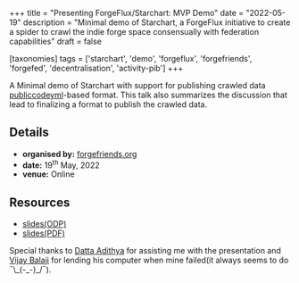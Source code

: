 +++
title = "Presenting ForgeFlux/Starchart: MVP Demo"
date = "2022-05-19"
description = "Minimal demo of Starchart, a ForgeFlux initiative to create a spider to crawl the indie forge space consensually with federation capabilities"
draft = false

[taxonomies]
tags = ['starchart', 'demo', 'forgeflux', 'forgefriends', 'forgefed', 'decentralisation', 'activity-pib']
+++

A Minimal demo of Starchart with support for publishing crawled data
[publiccodeyml](https://yml.publiccode.tools/)-based format. This talk
also summarizes the discussion that lead to finalizing a format to
publish the crawled data.

## Details

-   **organised by:** [forgefriends.org](https://forgefriends.org)
-   **date:** 19<sup>th</sup> May, 2022
-   **venue:** Online

## Resources

-   [slides(ODP)](./slides/19-05-2022-forgefriends-webinar.odp)
-   [slides(PDF)](./slides/19-05-2022-forgefriends-webinar.pdf)

Special thanks to [Datta Adithya](http://portfolio.datadi.xyz/) for
assisting me with the presentation and [Vijay
Balaji](http://vijaybalaji.me/) for lending his computer when mine
failed(it always seems to do ¯\\\_(-\_-)\_/¯).
